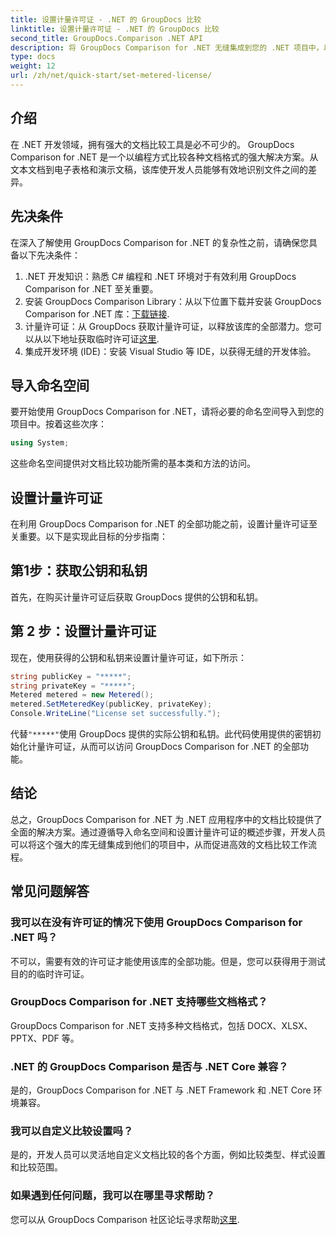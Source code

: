 ```yaml
---
title: 设置计量许可证 - .NET 的 GroupDocs 比较
linktitle: 设置计量许可证 - .NET 的 GroupDocs 比较
second_title: GroupDocs.Comparison .NET API
description: 将 GroupDocs Comparison for .NET 无缝集成到您的 .NET 项目中，以实现高效的文档比较工作流程。
type: docs
weight: 12
url: /zh/net/quick-start/set-metered-license/
---
```

## 介绍
在 .NET 开发领域，拥有强大的文档比较工具是必不可少的。 GroupDocs Comparison for .NET 是一个以编程方式比较各种文档格式的强大解决方案。从文本文档到电子表格和演示文稿，该库使开发人员能够有效地识别文件之间的差异。
## 先决条件
在深入了解使用 GroupDocs Comparison for .NET 的复杂性之前，请确保您具备以下先决条件：
1. .NET 开发知识：熟悉 C# 编程和 .NET 环境对于有效利用 GroupDocs Comparison for .NET 至关重要。
2. 安装 GroupDocs Comparison Library：从以下位置下载并安装 GroupDocs Comparison for .NET 库：[下载链接](https://releases.groupdocs.com/comparison/net/).
3. 计量许可证：从 GroupDocs 获取计量许可证，以释放该库的全部潜力。您可以从以下地址获取临时许可证[这里](https://purchase.groupdocs.com/temporary-license/).
4. 集成开发环境 (IDE)：安装 Visual Studio 等 IDE，以获得无缝的开发体验。

## 导入命名空间
要开始使用 GroupDocs Comparison for .NET，请将必要的命名空间导入到您的项目中。按着这些次序：

```csharp
using System;
```
这些命名空间提供对文档比较功能所需的基本类和方法的访问。
## 设置计量许可证
在利用 GroupDocs Comparison for .NET 的全部功能之前，设置计量许可证至关重要。以下是实现此目标的分步指南：
## 第1步：获取公钥和私钥
首先，在购买计量许可证后获取 GroupDocs 提供的公钥和私钥。
## 第 2 步：设置计量许可证
现在，使用获得的公钥和私钥来设置计量许可证，如下所示：
```csharp
string publicKey = "*****";
string privateKey = "*****";
Metered metered = new Metered();
metered.SetMeteredKey(publicKey, privateKey);
Console.WriteLine("License set successfully.");
```
代替`"*****"`使用 GroupDocs 提供的实际公钥和私钥。此代码使用提供的密钥初始化计量许可证，从而可以访问 GroupDocs Comparison for .NET 的全部功能。

## 结论
总之，GroupDocs Comparison for .NET 为 .NET 应用程序中的文档比较提供了全面的解决方案。通过遵循导入命名空间和设置计量许可证的概述步骤，开发人员可以将这个强大的库无缝集成到他们的项目中，从而促进高效的文档比较工作流程。
## 常见问题解答
### 我可以在没有许可证的情况下使用 GroupDocs Comparison for .NET 吗？
不可以，需要有效的许可证才能使用该库的全部功能。但是，您可以获得用于测试目的的临时许可证。
### GroupDocs Comparison for .NET 支持哪些文档格式？
GroupDocs Comparison for .NET 支持多种文档格式，包括 DOCX、XLSX、PPTX、PDF 等。
### .NET 的 GroupDocs Comparison 是否与 .NET Core 兼容？
是的，GroupDocs Comparison for .NET 与 .NET Framework 和 .NET Core 环境兼容。
### 我可以自定义比较设置吗？
是的，开发人员可以灵活地自定义文档比较的各个方面，例如比较类型、样式设置和比较范围。
### 如果遇到任何问题，我可以在哪里寻求帮助？
您可以从 GroupDocs Comparison 社区论坛寻求帮助[这里](https://forum.groupdocs.com/c/comparison/12).